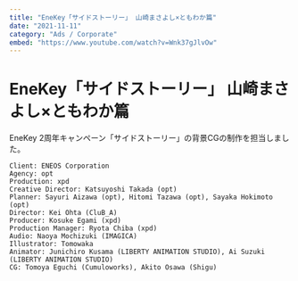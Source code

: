 ```yaml
---
title: "EneKey「サイドストーリー」 山崎まさよし×ともわか篇"
date: "2021-11-11"
category: "Ads / Corporate"
embed: "https://www.youtube.com/watch?v=Wnk37gJlvOw"
---
```


# EneKey「サイドストーリー」 山崎まさよし×ともわか篇

EneKey 2周年キャンペーン「サイドストーリー」の背景CGの制作を担当しました。

```plaintext
Client: ENEOS Corporation
Agency: opt
Production: xpd
Creative Director: Katsuyoshi Takada (opt)
Planner: Sayuri Aizawa (opt), Hitomi Tazawa (opt), Sayaka Hokimoto (opt)
Director: Kei Ohta (CluB_A)
Producer: Kosuke Egami (xpd)
Production Manager: Ryota Chiba (xpd)
Audio: Naoya Mochizuki (IMAGICA)
Illustrator: Tomowaka
Animator: Junichiro Kusama (LIBERTY ANIMATION STUDIO), Ai Suzuki (LIBERTY ANIMATION STUDIO)
CG: Tomoya Eguchi (Cumuloworks), Akito Osawa (Shigu)
```
